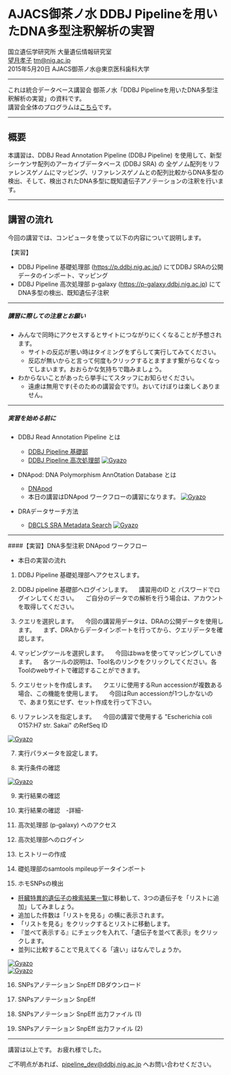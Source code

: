 # AJACS御茶ノ水 DDBJ Pipelineを用いたDNA多型注釈解析の実習

国立遺伝学研究所 大量遺伝情報研究室  
[望月孝子](http://researchmap.jp/Takako.M/) tm@nig.ac.jp  
2015年5月20日 AJACS御茶ノ水@東京医科歯科大学


----

これは統合データベース講習会 御茶ノ水「DDBJ Pipelineを用いたDNA多型注釈解析の実習」の資料です。  
講習会全体のプログラムは[こちら](http://events.biosciencedbc.jp/training/ajacs53)です。  

----

## 概要

本講習は、DDBJ Read Annotation Pipeline (DDBJ Pipeline) を使用して、新型シーケンサ配列のアーカイブデータベース (DDBJ SRA) の 全ゲノム配列をリファレンスゲノムにマッピング、リファレンスゲノムとの配列比較からDNA多型の検出、そして、検出されたDNA多型に既知遺伝子アノテーションの注釈を行います。

----

## 講習の流れ
今回の講習では、コンピュータを使って以下の内容について説明します。

【実習】
- DDBJ Pipeline 基礎処理部 (https://p.ddbj.nig.ac.jp/) にてDDBJ SRAの公開データのインポート、マッピング
- DDBJ Pipeline 高次処理部 p-galaxy (https://p-galaxy.ddbj.nig.ac.jp) にてDNA多型の検出、既知遺伝子注釈

----

##### 講習に際しての注意とお願い

- みんなで同時にアクセスするとサイトにつながりにくくなることが予想されます。
    - サイトの反応が悪い時はタイミングをずらして実行してみてください。
    - 反応が無いからと言って何度もクリックするとますます繋がらなくなってしまいます。おおらかな気持ちで臨みましょう。
- わからないことがあったら挙手にてスタッフにお知らせください。
    - 遠慮は無用です(そのための講習会です!)。おいてけぼりは楽しくありません。

----

##### 実習を始める前に
 
- DDBJ Read Annotation Pipeline とは
    - [DDBJ Pipeline 基礎部](http://https://p.ddbj.nig.ac.jp)
    - [DDBJ Pipeline 高次処理部](https://p-galaxy.ddbj.nig.ac.jp/)
    [![Gyazo](https://i.gyazo.com/37af6d0d753d3ab2430cb9a5be9e66c5.png)](http://gyazo.com/37af6d0d753d3ab2430cb9a5be9e66c5)
	
- DNApod: DNA Polymorphism AnnOtation Database とは   
    - [DNApod](http://tga.nig.ac.jp/dnapod/)
    - 本日の講習はDNApod ワークフローの講習になります。
    [![Gyazo](https://i.gyazo.com/thumb/200/_75ea5dcf078a81b2a2f35ca560d79925.png)](http://gyazo.com/_75ea5dcf078a81b2a2f35ca560d7992)
　 

- DRAデータサーチ方法
    - [DBCLS SRA Metadata Search](http://sra.dbcls.jp/search)
	 [![Gyazo](https://i.gyazo.com/a4b6c469ee25478a1ad1a35d6e903d6c.png)](http://gyazo.com/a4b6c469ee25478a1ad1a35d6e903d6c)
  
----

####【実習】DNA多型注釈 DNApod ワークフロー 
- 本日の実習の流れ  

1. DDBJ Pipeline 基礎処理部へアクセスします。
　

2. DDBJ pipeline 基礎部へログインします。
　講習用のID と パスワードでログインしてください。
　ご自分のデータでの解析を行う場合は、アカウントを取得してください。  

3. クエリを選択します。
　今回の講習用データは、DRAの公開データを使用します。
　まず、DRAからデータインポートを行ってから、クエリデータを確認します。

4. マッピングツールを選択します。
　今回はbwaを使ってマッピングしていきます。
　各ツールの説明は、Tool名のリンクをクリックしてください。各Toolのwebサイトで確認することができます。


5. クエリセットを作成します。
　クエリに使用するRun accessionが複数ある場合、この機能を使用します。 
　今回はRun accessionが1つしかないので、あまり気にせず、セット作成を行って下さい。

6. リファレンスを指定します。
　今回の講習で使用する "Escherichia coli O157:H7 str. Sakai" のRefSeq ID

 [![Gyazo](http://i.gyazo.com/b60518629c6dd0fe8163776cc7824a3c.png)](http://gyazo.com/b60518629c6dd0fe8163776cc7824a3c)

7. 実行パラメータを設定します。

8. 実行条件の確認

 [![Gyazo](http://i.gyazo.com/78a17e8253cb9ed64f6becf96b5a1e03.png)](http://gyazo.com/78a17e8253cb9ed64f6becf96b5a1e03)

9. 実行結果の確認

10. 実行結果の確認　-詳細-

11. 高次処理部 (p-galaxy) へのアクセス
12. 高次処理部へのログイン

13.  ヒストリーの作成

14. 礎処理部のsamtools mpileupデータインポート

15. ホモSNPsの検出
 - [肝臓特異的遺伝子の検索結果一覧](http://refex.dbcls.jp/genelist.php?lang=ja&db=human&roku_valid=1&rk[31]=31&order_key=score)に移動して、3つの遺伝子を「リストに追加」してみましょう。
 - 追加した件数は「リストを見る」の横に表示されます。
 - 「リストを見る」をクリックするとリストに移動します。
 - 『並べて表示する』にチェックを入れて、「遺伝子を並べて表示」をクリックします。
 - 並列に比較することで見えてくる「違い」はなんでしょうか。

 [![Gyazo](http://i.gyazo.com/f832aab525efcbd99854b8c920be0fcf.png)](http://gyazo.com/f832aab525efcbd99854b8c920be0fcf)  
 [![Gyazo](http://i.gyazo.com/0c604ddeee80bf4adf14ce52876a5744.png)](http://gyazo.com/0c604ddeee80bf4adf14ce52876a5744)

16. SNPsアノテーション SnpEff DBダウンロード

17. SNPsアノテーション SnpEff

18. SNPsアノテーション SnpEff 出力ファイル (1)

19. SNPsアノテーション SnpEff 出力ファイル (2)

----

講習は以上です。
お疲れ様でした。

ご不明点があれば、pipeline_dev@ddbj.nig.ac.jp へお問い合わせください。
